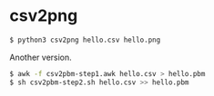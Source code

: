 # csv2png

```sh
$ python3 csv2png hello.csv hello.png
```

Another version.

```sh
$ awk -f csv2pbm-step1.awk hello.csv > hello.pbm
$ sh csv2pbm-step2.sh hello.csv >> hello.pbm
```
